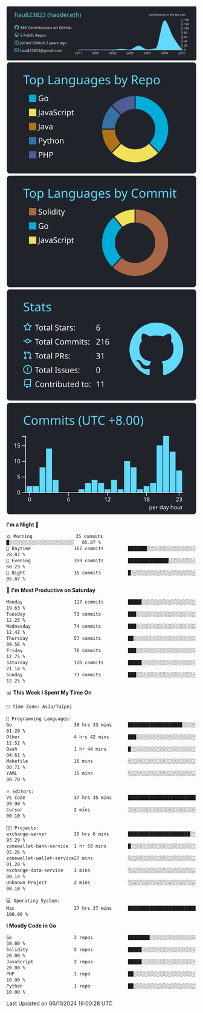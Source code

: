 [![](https://raw.githubusercontent.com/hau823823/hau823823/master/profile-summary-card-output/react/0-profile-details.svg)](https://github.com/vn7n24fzkq/github-profile-summary-cards)
[![](https://raw.githubusercontent.com/hau823823/hau823823/master/profile-summary-card-output/react/1-repos-per-language.svg)](https://github.com/vn7n24fzkq/github-profile-summary-cards) [![](https://raw.githubusercontent.com/hau823823/hau823823/master/profile-summary-card-output/react/2-most-commit-language.svg)](https://github.com/vn7n24fzkq/github-profile-summary-cards)
[![](https://raw.githubusercontent.com/hau823823/hau823823/master/profile-summary-card-output/react/3-stats.svg)](https://github.com/vn7n24fzkq/github-profile-summary-cards) [![](https://raw.githubusercontent.com/hau823823/hau823823/master/profile-summary-card-output/react/4-productive-time.svg)](https://github.com/vn7n24fzkq/github-profile-summary-cards)

<!--START_SECTION:waka-->
**I'm a Night 🦉** 

```text
🌞 Morning                35 commits          █░░░░░░░░░░░░░░░░░░░░░░░░   05.87 % 
🌆 Daytime                167 commits         ███████░░░░░░░░░░░░░░░░░░   28.02 % 
🌃 Evening                359 commits         ███████████████░░░░░░░░░░   60.23 % 
🌙 Night                  35 commits          █░░░░░░░░░░░░░░░░░░░░░░░░   05.87 % 
```
📅 **I'm Most Productive on Saturday** 

```text
Monday                   117 commits         █████░░░░░░░░░░░░░░░░░░░░   19.63 % 
Tuesday                  73 commits          ███░░░░░░░░░░░░░░░░░░░░░░   12.25 % 
Wednesday                74 commits          ███░░░░░░░░░░░░░░░░░░░░░░   12.42 % 
Thursday                 57 commits          ██░░░░░░░░░░░░░░░░░░░░░░░   09.56 % 
Friday                   76 commits          ███░░░░░░░░░░░░░░░░░░░░░░   12.75 % 
Saturday                 126 commits         █████░░░░░░░░░░░░░░░░░░░░   21.14 % 
Sunday                   73 commits          ███░░░░░░░░░░░░░░░░░░░░░░   12.25 % 
```


📊 **This Week I Spent My Time On** 

```text
🕑︎ Time Zone: Asia/Taipei

💬 Programming Languages: 
Go                       30 hrs 33 mins      ████████████████████░░░░░   81.20 % 
Other                    4 hrs 42 mins       ███░░░░░░░░░░░░░░░░░░░░░░   12.52 % 
Bash                     1 hr 44 mins        █░░░░░░░░░░░░░░░░░░░░░░░░   04.61 % 
Makefile                 16 mins             ░░░░░░░░░░░░░░░░░░░░░░░░░   00.71 % 
YAML                     15 mins             ░░░░░░░░░░░░░░░░░░░░░░░░░   00.70 % 

🔥 Editors: 
VS Code                  37 hrs 35 mins      █████████████████████████   99.90 % 
Cursor                   2 mins              ░░░░░░░░░░░░░░░░░░░░░░░░░   00.10 % 

🐱‍💻 Projects: 
exchange-server          35 hrs 6 mins       ███████████████████████░░   93.29 % 
zonewallet-bank-service  1 hr 58 mins        █░░░░░░░░░░░░░░░░░░░░░░░░   05.26 % 
zonewallet-wallet-service27 mins             ░░░░░░░░░░░░░░░░░░░░░░░░░   01.20 % 
exchange-data-service    3 mins              ░░░░░░░░░░░░░░░░░░░░░░░░░   00.14 % 
Unknown Project          2 mins              ░░░░░░░░░░░░░░░░░░░░░░░░░   00.10 % 

💻 Operating System: 
Mac                      37 hrs 37 mins      █████████████████████████   100.00 % 
```

**I Mostly Code in Go** 

```text
Go                       3 repos             ████████░░░░░░░░░░░░░░░░░   30.00 % 
Solidity                 2 repos             █████░░░░░░░░░░░░░░░░░░░░   20.00 % 
JavaScript               2 repos             █████░░░░░░░░░░░░░░░░░░░░   20.00 % 
PHP                      1 repo              ██░░░░░░░░░░░░░░░░░░░░░░░   10.00 % 
Python                   1 repo              ██░░░░░░░░░░░░░░░░░░░░░░░   10.00 % 
```




 Last Updated on 06/11/2024 19:00:28 UTC
<!--END_SECTION:waka-->
